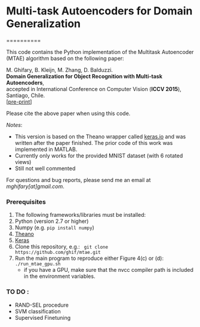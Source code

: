 # Multi-task Autoencoders for Domain Generalization
==========

This code contains the Python implementation of the Multitask Autoencoder (MTAE) algorithm based on the following paper:

M. Ghifary, B. Kleijn, M. Zhang, D. Balduzzi.<br/>
**Domain Generalization for Object Recognition with Multi-task Autoencoders**,<br/>
accepted in International Conference on Computer Vision (**ICCV 2015**), Santiago, Chile.<br/>
[[pre-print](http://arxiv.org/abs/1508.07680)]

Please cite the above paper when using this code.

_Notes_:
- This version is based on the Theano wrapper called [keras.io](keras.io) and was written after the paper finished. The prior code of this work was implemented in MATLAB. 
- Currently only works for the provided MNIST dataset (with 6 rotated views)
- Still not well commented


For questions and bug reports, please send me an email at _mghifary[at]gmail.com_.

### Prerequisites

1. The following frameworks/libraries must be installed:
  1. Python (version 2.7 or higher)
  2. Numpy (e.g. `pip install numpy`)
  3. [Theano](http://deeplearning.net/software/theano/)
  4. [Keras](keras.io)
2. Clone this repository, e.g.: ``` git clone https://github.com/ghif/mtae.git```
3. Run the main program to reproduce either Figure 4(c) or (d): ``` ./run_mtae_gpu.sh```
	* if you have a GPU, make sure that the nvcc compiler path is included in the environment variables.

### TO DO :
- RAND-SEL procedure
- SVM classification
- Supervised Finetuning